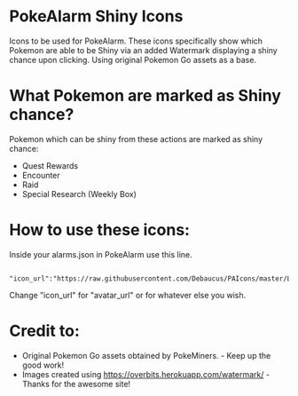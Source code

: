 # PokeAlarm Shiny Icons
Icons to be used for PokeAlarm. These icons specifically show which Pokemon are able to be Shiny via an added Watermark displaying a shiny chance upon clicking. Using original Pokemon Go assets as a base.

# What Pokemon are marked as Shiny chance?
Pokemon which can be shiny from these actions are marked as shiny chance:
- Quest Rewards
- Encounter
- Raid
- Special Research (Weekly Box)

# How to use these icons:
Inside your alarms.json in PokeAlarm use this line.

      "icon_url":"https://raw.githubusercontent.com/Debaucus/PAIcons/master/Live/pokemon_icon_<mon_id_3>_<form_id_2>.png",

Change "icon_url" for "avatar_url" or for whatever else you wish.

# Credit to:
- Original Pokemon Go assets obtained by PokeMiners. - Keep up the good work!
- Images created using https://overbits.herokuapp.com/watermark/ - Thanks for the awesome site!
